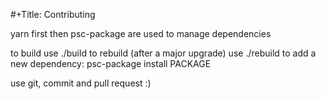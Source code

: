 #+Title: Contributing

yarn first then psc-package are used to manage dependencies

to build use ./build
to rebuild (after a major upgrade) use ./rebuild
to add a new dependency: psc-package install PACKAGE

use git, commit and pull request :)

